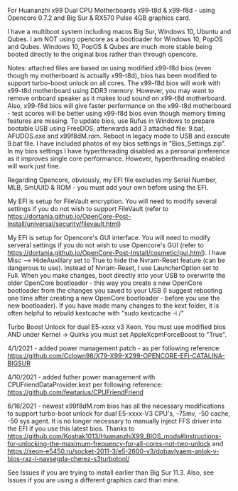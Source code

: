 For Huananzhi x99 Dual CPU Motherboards x99-t8d & x99-f8d - using Opencore 0.7.2 and Big Sur & RX570 Pulse 4GB graphics card.

I have a multiboot system including macos Big Sur, Windows 10, Ubuntu and Qubes.  I am NOT using opencore as a bootloader for Windows 10, PopOS and Qubes.   Windows 10, PopOS & Qubes are much more stable being booted directly to the original bios rather than through opencore.  

Notes:  attached files are based on using modified x99-f8d bios (even though my motherboard is actually x99-t8d), bios has been modified to support turbo-boost unlock on all cores.  The x99-f8d bios will work with x99-t8d motherboard using DDR3 memory.  However, you may want to remove onboard speaker as it makes loud sound on x99-t8d motherboard.  Also, x99-f8d bios will give faster performance on the x99-t8d motherboard - test scores will be better using x99-f8d bios even though memory timing features are missing.  To update bios, use Rufus in Windows to prepare bootable USB using FreeDOS; afterwards add 3 attached file:  9.bat, AFUDOS.exe and x99f8dM.rom.  Reboot in legacy mode to USB and execute 9.bat file.  I have included photos of my bios settings in "Bios_Settings.zip".  In my bios settings I have hyperthreading disabled as a personal preference as it improves single core performance.  However, hyperthreading enabled will work just fine.

Regarding Opencore, obviously, my EFI file excludes my Serial Number, MLB, SmUUID & ROM - you must add your own before using the EFI.

My EFI is setup for FileVault encryption.  You will need to modify several settings if you do not wish to support FileVault (refer to https://dortania.github.io/OpenCore-Post-Install/universal/security/filevault.html)

My EFI is setup for Opencore's GUI interface.  You will need to modify serveral settings if you do not wish to use Opencore's GUI (refer to https://dortania.github.io/OpenCore-Post-Install/cosmetic/gui.html).  I have Misc --> HideAuxillary set to True to hide the Nvram-Reset feature (can be dangerous to use).  Instead of Nvram-Reset, I use LauncherOption set to Full.  When you make changes, boot directly into your USB to overwrite the older OpenCore bootloader - this way you create a new OpenCore bootloader from the changes you saved to your USB (I suggest rebooting one time after creating a new OpenCore bootloader - before you use the new bootloader).  If you have made many changes to the kext folder, it is often helpful to rebuild kextcache with "sudo kextcache -i /"

Turbo Boost Unlock for dual E5-xxxx v3 Xeon.  You must use modified bios AND under Kernel -> Quirks you must set AppleXcpmForceBoost to "True".

4/1/2021 - added power management patch - as per following reference:  https://github.com/Cclown98/X79-X99-X299-OPENCORE-EFI-CATALINA-BIGSUR

4/10/2021 - added futher power management with CPUFriendDataProvider.kext per following reference:  https://github.com/fewtarius/CPUFriendFriend

6/16/2021 - newest x99f8dM.rom bios has all the necessary modifications to support turbo-boot unlock for dual E5-xxxx-V3 CPU's, -75mv, -50 cache, -50 sys agent.  It is no longer necessary to manually inject FFS driver into the EFI if you use this latest bios.  Thanks to https://github.com/Koshak1013/HuananzhiX99_BIOS_mods#Instructions-for-unlocking-the-maximum-frequency-for-all-cores-not-two-unlock and 
https://xeon-e5450.ru/socket-2011-3/e5-2600-v3/dobavlyaem-anlok-v-bios-raz-i-navsegda-cherez-s3turbotool/

See Issues if you are trying to install earlier than Big Sur 11.3.  Also, see Issues if you are using a different graphics card than mine.
